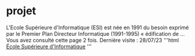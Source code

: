 # projet
L'Ecole Supérieure d'Informatique (ESI) est née en 1991 du besoin exprimé par le Premier Plan Directeur Informatique (1991-1995) « édification de ... Vous avez consulté cette page 2 fois. Dernière visite : 28/07/23
'''html
<a href="/">École Supérieure d'Informatique</a>
'''
